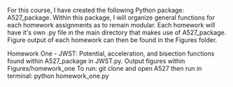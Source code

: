 For this course, I have created the following Python package: A527_package. 
Within this package, I will organize general functions for each homework assignments as to remain modular. 
Each homework will have it's own .py file in the main directory that makes use of A527_package. 
Figure output of each homework can then be found in the Figures folder. 

Homework One - JWST:
Potential, acceleration, and bisection functions found within A527_package in JWST.py. 
Output figures within Figures/homework_one
To run: git clone and open A527 then run in terminal: python homework_one.py  
